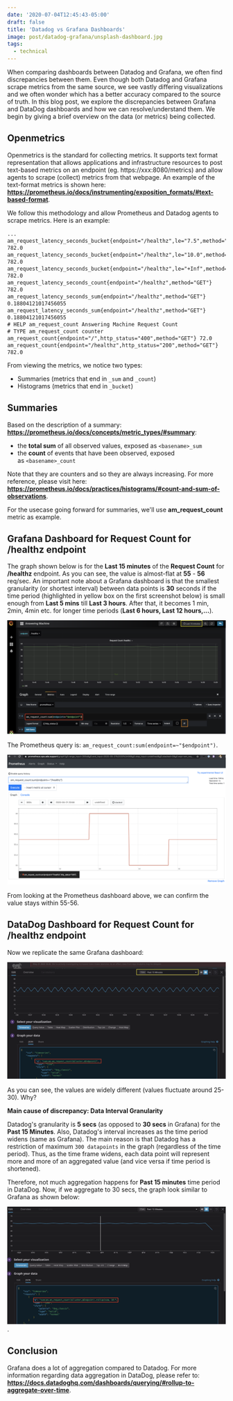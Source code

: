 ```yaml
---
date: '2020-07-04T12:45:43-05:00'
draft: false
title: 'Datadog vs Grafana Dashboards'
image: post/datadog-grafana/unsplash-dashboard.jpg
tags: 
  - technical
---
```


When comparing dashboards between Datadog and Grafana, we often find discrepancies between them. Even though both Datadog and Grafana scrape metrics from the same source, we see vastly differing visualizations and we often wonder which has a better accuracy compared to the source of truth. In this blog post, we explore the discrepancies between Grafana and DataDog dashboards and how we can resolve/understand them. We begin by giving a brief overview on the data (or metrics) being collected.

## Openmetrics

Openmetrics is the standard for collecting metrics. It supports text format representation that allows applications and infrastructure resources to post text-based metrics on an endpoint (eg. https://xxx:8080/metrics) and allow agents to scrape (collect) metrics from that webpage. An example of the text-format metrics is shown here: **https://prometheus.io/docs/instrumenting/exposition_formats/#text-based-format**.

We follow this methodology and allow Prometheus and Datadog agents to scrape metrics. Here is an example:

```console
...
am_request_latency_seconds_bucket{endpoint="/healthz",le="7.5",method="GET"} 782.0
am_request_latency_seconds_bucket{endpoint="/healthz",le="10.0",method="GET"} 782.0
am_request_latency_seconds_bucket{endpoint="/healthz",le="+Inf",method="GET"} 782.0
am_request_latency_seconds_count{endpoint="/healthz",method="GET"} 782.0
am_request_latency_seconds_sum{endpoint="/healthz",method="GET"} 0.18804121017456055
am_request_latency_seconds_sum{endpoint="/healthz",method="GET"} 0.18804121017456055
# HELP am_request_count Answering Machine Request Count
# TYPE am_request_count counter
am_request_count{endpoint="/",http_status="400",method="GET"} 72.0
am_request_count{endpoint="/healthz",http_status="200",method="GET"} 782.0
```

From viewing the metrics, we notice two types:
- Summaries (metrics that end in `_sum` and `_count`)
- Histograms (metrics that end in `_bucket`)

## Summaries

Based on the description of a summary: **https://prometheus.io/docs/concepts/metric_types/#summary**:
- the **total sum** of all observed values, exposed as `<basename>_sum`
- the **count** of events that have been observed, exposed as `<basename>_count`

Note that they are counters and so they are always increasing. For more reference, please visit here: **https://prometheus.io/docs/practices/histograms/#count-and-sum-of-observations**.

For the usecase going forward for summaries, we'll use **am_request_count** metric as example.

## Grafana Dashboard for Request Count for /healthz endpoint

The graph shown below is for the **Last 15 minutes** of the **Request Count** for **/healthz** endpoint. As you can see, the value is almost-flat at **55** - **56** req/sec.  An important note about a Grafana dashboard is that the smallest granularity (or shortest interval) between data points is **30** seconds if the time period (highlighted in yellow box on the first screenshot below) is small enough from  **Last 5 mins** till **Last 3 hours**. After that, it becomes 1 min, 2min, 4min etc. for longer time periods (**Last 6 hours, Last 12 hours,...**).

![grafana_graph](/post/datadog-grafana/grafanaGraph.png) 

The Prometheus query is: `am_request_count:sum(endpoint=~"$endpoint")`. 

![Prometheus dashboard](/post/datadog-grafana/prometheusGraph.png)

From looking at the Prometheus dashboard above, we can confirm the value stays within 55-56.

## DataDog Dashboard for Request Count for /healthz endpoint

Now we replicate the same Grafana dashboard: 

![DataDog](/post/datadog-grafana/ddgraph.png)

As you can see, the values are widely different (values fluctuate around 25-30). Why?

**Main cause of discrepancy: Data Interval Granularity**

Datadog's granularity is **5 secs** (as opposed to **30 secs** in Grafana) for the **Past 15 Minutes**. Also, Datadog's interval increases as the time period widens (same as Grafana). The main reason is that Datadog has a restriction of maximum `300 datapoints` in the graph (regardless of the time period). Thus, as the time frame widens, each data point will represent more and more of an aggregated value (and vice versa if time period is shortened).

Therefore, not much aggregation happens for **Past 15 minutes** time period in DataDog. Now, if we aggregate to 30 secs, the graph look similar to Grafana as shown below:

![grafanaAggGraph](/post/datadog-grafana/grafanaAggGraph.png).

## Conclusion
Grafana does a lot of aggregation compared to Datadog. For more information regarding data aggregation in DataDog, please refer to: **https://docs.datadoghq.com/dashboards/querying/#rollup-to-aggregate-over-time**.
